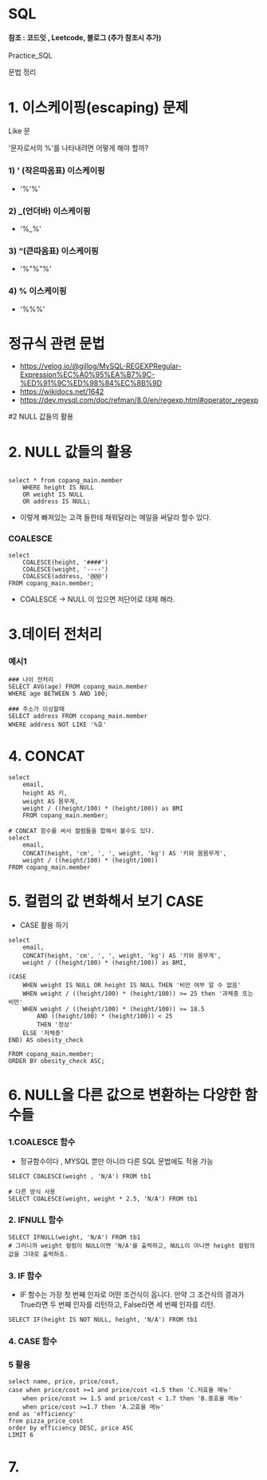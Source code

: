 # SQL

#### 참조 : 코드잇 , Leetcode, 블로그  (추가 참조시 추가)

Practice_SQL

문법 정리


# 1. 이스케이핑(escaping) 문제
Like 문

'문자로서의 %'를 나타내려면 어떻게 해야 할까?

### 1) ' (작은따옴표) 이스케이핑 
- '%\'%'

### 2) _(언더바) 이스케이핑
- '%\_%'

### 3) “(큰따옴표) 이스케이핑
- '%\"%\"%'

### 4) % 이스케이핑
- '%\%%'


# 정규식 관련 문법
- https://velog.io/@gillog/MySQL-REGEXPRegular-Expression%EC%A0%95%EA%B7%9C-%ED%91%9C%ED%98%84%EC%8B%9D
- https://wikidocs.net/1642
- https://dev.mysql.com/doc/refman/8.0/en/regexp.html#operator_regexp


#2 NULL 값들의 활용

# 2. NULL 값들의 활용

```

select * from copang_main.member
    WHERE height IS NULL
    OR weight IS NULL
    OR address IS NULL;
```


- 이렇게 빠져있는 고객 들한테 채워달라는 메일을 써달라 할수 있다.

### COALESCE

```
select
    COALESCE(height, '####')
    COALESCE(weight, '----')
    COALESCE(address, '@@@')
FROM copang_main.member;
```

- COALESCE -> NULL 이 있으면 저단어로 대체 해라.


# 3.데이터 전처리

### 예시1

```
### 나이 전처리 
SELECT AVG(age) FROM copang_main.member
WHERE age BETWEEN 5 AND 100;

### 주소가 이상할때
SELECT address FROM ccopang_main.member
WHERE address NOT LIKE '%호'
```


# 4. CONCAT

```
select
    email,
    height AS 키,
    weight AS 몸무게,
    weight / ((height/100) * (height/100)) as BMI
    FROM copang_main.member;
    
# CONCAT 함수를 써서 컬럼들을 합해서 볼수도 있다.
select
    email,
    CONCAT(height, 'cm', ', ', weight, 'kg') AS '키와 몸몸무게',
    weight / ((height/100) * (height/100))
FROM copang_main.member
```
# 5. 컬럼의 값 변화해서 보기  CASE
- CASE 활용 하기

```
select
    email,
    CONCAT(height, 'cm', ', ', weight, 'kg') AS '키와 몸무게',
    weight / ((height/100) * (height/100)) as BMI,
    
(CASE
    WHEN weight IS NULL OR height IS NULL THEN '비만 여부 알 수 없음'
    WHEN weight / ((height/100) * (height/100)) >= 25 then '과체중 또는 비만'
    WHEN weight / ((height/100) * (height/100)) >= 18.5
        AND ((height/100) * (height/100)) < 25
        THEN '정상'
    ELSE '저체중'
END) AS obesity_check

FROM copang_main.member;
ORDER BY obesity_check ASC;
```

# 6. NULL을 다른 값으로 변환하는 다양한 함수들

### 1.COALESCE 함수
- 정규함수이다 , MYSQL 뿐만 아니라 다른 SQL 문법에도 적용 가능

```
SELECT COALESCE(weight , 'N/A') FROM tb1

# 다른 방식 사용
SELECT COALESCE(weight, weight * 2.5, 'N/A') FROM tb1
```

### 2. IFNULL 함수
```
SELECT IFNULL(weight, 'N/A') FROM tb1
# 그러니까 weight 컬럼이 NULL이면 'N/A'를 출력하고, NULL이 아니면 height 컬럼의 값을 그대로 출력하죠.
```

### 3. IF 함수
- IF 함수는 가장 첫 번째 인자로 어떤 조건식이 옵니다. 만약 그 조건식의 결과가 True라면 두 번째 인자를 리턴하고, False라면 세 번째 인자를 리턴.

```
SELECT IF(height IS NOT NULL, height, 'N/A') FROM tb1
```
### 4. CASE 함수

### 5 활용 
```
select name, price, price/cost, 
case when price/cost >=1 and price/cost <1.5 then 'C.저효율 메뉴'
    when price/cost >= 1.5 and price/cost < 1.7 then 'B.중효율 메뉴'
    when price/cost >=1.7 then 'A.고효율 메뉴'
end as 'efficiency'
from pizza_price_cost
order by efficiency DESC, price ASC
LIMIT 6
```

# 7.

